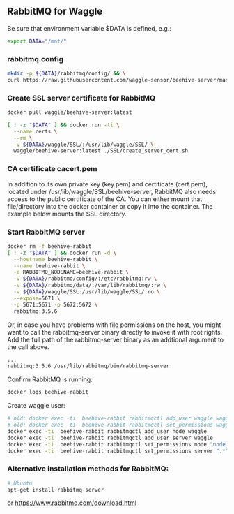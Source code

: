 ## RabbitMQ for Waggle


Be sure that environment variable $DATA is defined, e.g.:
```bash
export DATA="/mnt/"
```

### rabbitmq.config
```bash
mkdir -p ${DATA}/rabbitmq/config/ && \
curl https://raw.githubusercontent.com/waggle-sensor/beehive-server/master/rabbitmq/rabbitmq.config > ${DATA}/rabbitmq/config/rabbitmq.config
```

### Create SSL server certificate for RabbitMQ
```bash
docker pull waggle/beehive-server:latest

[ ! -z "$DATA" ] && docker run -ti \
  --name certs \
  --rm \
  -v ${DATA}/waggle/SSL/:/usr/lib/waggle/SSL/ \
  waggle/beehive-server:latest ./SSL/create_server_cert.sh
```

### CA certificate cacert.pem
In addition to its own private key (key.pem) and certificate (cert.pem), located under /usr/lib/waggle/SSL/beehive-server, RabbitMQ also needs access to the public certificate of the CA. You can either mount that file/directory into the docker container or copy it into the container. The example below mounts the SSL directory.


### Start RabbitMQ server
```bash
docker rm -f beehive-rabbit
[ ! -z "$DATA" ] && docker run -d \
  --hostname beehive-rabbit \
  --name beehive-rabbit \
  -e RABBITMQ_NODENAME=beehive-rabbit \
  -v ${DATA}/rabbitmq/config/:/etc/rabbitmq:rw \
  -v ${DATA}/rabbitmq/data/:/var/lib/rabbitmq/:rw \
  -v ${DATA}/waggle/SSL:/usr/lib/waggle/SSL/:ro \
  --expose=5671 \
  -p 5671:5671 -p 5672:5672 \
  rabbitmq:3.5.6
```

Or, in case you have problems with file permissions on the host, you might want to call the rabbitmq-server binary directly to invoke it with root rights. Add the full path of the rabbitmq-server binary as an addtional argument to the call above.
```bash
...
rabbitmq:3.5.6 /usr/lib/rabbitmq/bin/rabbitmq-server
```

Confirm RabbitMQ is running:
```bash
docker logs beehive-rabbit
```


Create waggle user:
```bash
# old: docker exec -ti  beehive-rabbit rabbitmqctl add_user waggle waggle
# old: docker exec -ti  beehive-rabbit rabbitmqctl set_permissions waggle ".*" ".*" ".*"
docker exec -ti  beehive-rabbit rabbitmqctl add_user node waggle
docker exec -ti  beehive-rabbit rabbitmqctl add_user server waggle
docker exec -ti  beehive-rabbit rabbitmqctl set_permissions node "node_.*" ".*" ".*"
docker exec -ti  beehive-rabbit rabbitmqctl set_permissions server ".*" ".*" ".*"
```

### Alternative installation methods for RabbitMQ:
```bash
# Ubuntu
apt-get install rabbitmq-server
```
or https://www.rabbitmq.com/download.html

